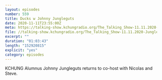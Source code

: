 ```yaml
---
layout: episodes
number: 559
title: Ducks w Johnny Jungleguts
date: 2020-11-11T23:55:00Z
meta: https://talking-show.kchungradio.org/The_Talking_Show-11.11.2020-JungleDucks.mp3
file: //talking-show.kchungradio.org/The_Talking_Show-11.11.2020-JungleDucks.mp3
excerpt: ""
duration: "01:03:43"
length: "152920815"
explicit: "yes"
category: episodes
---
```

KCHUNG Alumnus Johnny Jungleguts returns to co-host with Nicolas and Steve.
